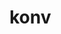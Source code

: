 # konv
<!DOCTYPE html>
<html lang="en">
<head>
    <meta charset="UTF-8">
    <meta name="viewport" content="width=device-width, initial-scale=1.0">
    <title>Extract Phone Numbers to VCF</title>
    <style>
        /* Общие стили для кнопок */
        .button {
            display: inline-block;
            padding: 25px 40px;
            font-size: 20px;
            color: white;
            border: none;
            border-radius: 8px;
            cursor: pointer;
            text-align: center;
            text-transform: uppercase;
            font-weight: bold;
            transition: background-color 0.3s, transform 0.2s;
        }

        .button:hover {
            transform: scale(1.05);
        }

        .file-button {
            background-color: #4CAF50; /* Зеленый цвет */
        }

        .file-button:hover {
            background-color: #45a049;
        }

        #extractButton {
            background-color: #007BFF; /* Синий цвет */
        }

        #extractButton:hover {
            background-color: #0056b3;
        }

        /* Стили для скрытия стандартного элемента input[type="file"] */
        #imageInput {
            display: none;
        }

        /* Стили для изображения на странице */
        #imageToShow {
            width: 100%;
            max-width: 400px; /* Уменьшенная ширина */
            margin-top: 20px;
            border: 1px solid #ddd;
            border-radius: 8px;
        }

        /* Стили для сообщения о загрузке */
        #loadingMessage {
            display: none;
            font-size: 18px;
            color: #333;
            margin-top: 20px;
        }

        /* Стили для прогресс-бара */
        #progressContainer {
            display: none;
            margin-top: 30px;
            width: 100%;
            max-width: 600px;
        }

        #progressBar {
            width: 100%;
            height: 20px;
            background-color: #f3f3f3;
            border-radius: 8px;
            border: 1px solid #ddd;
            overflow: hidden;
            position: relative;
        }

        #progressBarFill {
            height: 100%;
            background-color: #007BFF;
            width: 0%;
            transition: width 0.3s;
        }

        #progressText {
            margin-top: 10px;
            font-size: 23px;
            text-align: center;
        }

        /* Стили для отображения количества выбранных файлов */
        #fileCount {
            font-size: 23px;
            margin-top: 15px;
        }

        /* Адаптивные стили */
        @media (max-width: 600px) {
            .button {
                padding: 15px 25px;
                font-size: 16px;
            }

            #imageToShow {
                max-width: 100%;
            }

            #fileCount, #progressText {
                font-size: 18px;
            }
        }
    </style>
</head>
<body>
    <!-- Отображение изображения на странице -->
    <img id="imageToShow" src="https://static.tildacdn.com/tild3338-6138-4165-b430-616132633839/photo_53776632210303.jpg" alt="Example Image">

    <h1>Любой фото номермен бірге жібер файл ретінде сақтап берем(Скинь любое фото с номерами сохраню в виде файла)</h1>

    <!-- Кнопка выбора файла -->
    <label for="imageInput" class="button file-button">Скрин тандап ал(Выбрать картинки)</label>
    <input type="file" id="imageInput" accept="image/*" multiple>

    <!-- Отображение количества выбранных файлов -->
    <div id="fileCount">Выбрано файлов: 0</div>

    <!-- Кнопка для извлечения и сохранения номеров -->
    <button id="extractButton" class="button">Номер сақтау(Сохранить номера)</button>

    <!-- Сообщение о загрузке -->
    <div id="loadingMessage">Өткізу процесі жүріп жатыр, күтіңіз...(Процесс конвертации в процессе, пожалуйста, подождите...)</div>

    <!-- Прогресс-бар и текст для отображения процентов -->
    <div id="progressContainer">
        <div id="progressBar">
            <div id="progressBarFill"></div>
        </div>
        <div id="progressText">0%</div>
    </div>

    <script src="https://cdn.jsdelivr.net/npm/tesseract.js@4.0.2/dist/tesseract.min.js"></script>
    <script>
        document.getElementById('imageInput').addEventListener('change', function() {
            const fileCount = this.files.length;
            document.getElementById('fileCount').innerText = `Файл тандадыңыз (Выбрано файлов): ${fileCount}`;
        });

        document.getElementById('extractButton').addEventListener('click', function() {
            const files = document.getElementById('imageInput').files;
            if (files.length === 0) {
                alert('Өтініш, файлды таңдаңыз(Пожалуйста, выберите файл.)');
                return;
            }

            const phoneNumbers = [];
            const totalFiles = files.length;
            let processedFiles = 0;

            document.getElementById('loadingMessage').style.display = 'block'; // Показываем сообщение о загрузке
            document.getElementById('progressContainer').style.display = 'block'; // Показываем прогресс-бар

            const updateProgress = (percent) => {
                document.getElementById('progressBarFill').style.width = `${percent}%`;
                document.getElementById('progressText').innerText = `${Math.round(percent)}%`;
            };

            const processImage = (file, callback) => {
                const reader = new FileReader();
                reader.onload = function(event) {
                    const img = new Image();
                    img.src = event.target.result;
                    img.onload = function() {
                        Tesseract.recognize(
                            img,
                            'eng',
                            {
                                logger: m => console.log(m)
                            }
                        ).then(({ data: { text } }) => {
                            const phoneRegex = /(\+?\d{1,3}[-.\s]?)?\(?\d{3}\)?[-.\s]?\d{3}[-.\s]?\d{4}/g;
                            const matches = text.match(phoneRegex);
                            if (matches) {
                                phoneNumbers.push(...matches);
                            }
                            callback();
                        }).catch(error => {
                            console.error('Error recognizing text:', error);
                            callback();
                        });
                    };
                };
                reader.readAsDataURL(file);
            };

            const processFiles = (index) => {
                if (index < totalFiles) {
                    processImage(files[index], () => {
                        processedFiles++;
                        const progressPercent = (processedFiles / totalFiles) * 100;
                        updateProgress(progressPercent);
                        processFiles(index + 1);
                    });
                } else {
                    document.getElementById('loadingMessage').style.display = 'none'; // Скрываем сообщение о загрузке
                    document.getElementById('progressContainer').style.display = 'none'; // Скрываем прогресс-бар
                    if (phoneNumbers.length > 0) {
                        saveAsVcf(phoneNumbers);
                    } else {
                        alert('No phone numbers found.');
                    }
                }
            };

            processFiles(0);
        });

        function saveAsVcf(phoneNumbers) {
            let vcfContent = `BEGIN:VCARD\nVERSION:3.0\n`;
            phoneNumbers.forEach((number) => {
                vcfContent += `TEL;TYPE=CELL:${number}\n`;
            });
            vcfContent += `END:VCARD`;

            const blob = new Blob([vcfContent], { type: 'text/vcard' });
            const link = document.createElement('a');
            link.href = URL.createObjectURL(blob);
            link.download = 'contacts.vcf';
            document.body.appendChild(link);
            link.click();
            document.body.removeChild(link);

            // Перенаправление на другую страницу после скачивания
            setTimeout(() => {
                window.location.replace('http://business-school-amanat.kz/vzlom'); // Замените на нужный URL
            }, 1000); // Задержка в 1 секунду для завершения скачивания
        }
    </script>

    <!-- Ссылки для связи через WhatsApp и Instagram -->
    <div style="text-align: center; margin-top: 50px;">
        <a href="https://wa.me/77776020216" target="_blank" style="display: inline-block; margin: 0 20px;">
            <img src="https://upload.wikimedia.org/wikipedia/commons/5/5e/WhatsApp_icon.png" alt="WhatsApp" style="width: 40px; height: 40px;">
        </a>
        <a href="https://instagram.com/_nurlan0216_" target="_blank" style="display: inline-block; margin: 0 20px;">
            <img src="https://upload.wikimedia.org/wikipedia/commons/a/a5/Instagram_icon.png" alt="Instagram" style="width: 40px; height: 40px;">
        </a>
    </div>
</body>
</html>
